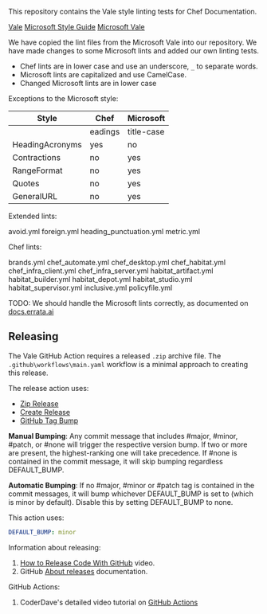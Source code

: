 This repository contains the Vale style linting tests for Chef Documentation.

[Vale](https://docs.errata.ai/)
[Microsoft Style Guide](https://docs.microsoft.com/en-us/style-guide/welcome/)
[Microsoft Vale](https://github.com/errata-ai/Microsoft)

We have copied the lint files from the Microsoft Vale into our repository. We have made changes to some Microsoft lints and added our own linting tests.

- Chef lints are in lower case and use an underscore, `_` to separate words.
- Microsoft lints are capitalized and use CamelCase.
- Changed Microsoft lints are in lower case

Exceptions to the Microsoft style:

|Style|Chef|Microsoft|
|-----|----|---------|
||eadings|title-case|sentence-case|
|HeadingAcronyms|yes|no|
|Contractions|no|yes|
|RangeFormat|no|yes|
|Quotes|no|yes|
|GeneralURL|no|yes|

Extended lints:

avoid.yml
foreign.yml
heading_punctuation.yml
metric.yml

Chef lints:

brands.yml
chef_automate.yml
chef_desktop.yml
chef_habitat.yml
chef_infra_client.yml
chef_infra_server.yml
habitat_artifact.yml
habitat_builder.yml
habitat_depot.yml
habitat_studio.yml
habitat_supervisor.yml
inclusive.yml
policyfile.yml

TODO: We should handle the Microsoft lints correctly, as documented on [docs.errata.ai](https://docs.errata.ai/vale/config)

## Releasing

The Vale GitHub Action requires a released `.zip` archive file. The `.github\workflows\main.yaml` workflow is a minimal approach to creating this release.

The release action uses:

- [Zip Release](https://github.com/marketplace/actions/zip-release)
- [Create Release](https://github.com/marketplace/actions/create-release)
- [GitHub Tag Bump](https://github.com/marketplace/actions/github-tag-bump)

**Manual Bumping**: Any commit message that includes #major, #minor, #patch, or #none will trigger the respective version bump. If two or more are present, the highest-ranking one will take precedence. If #none is contained in the commit message, it will skip bumping regardless DEFAULT_BUMP.

**Automatic Bumping**: If no #major, #minor or #patch tag is contained in the commit messages, it will bump whichever DEFAULT_BUMP is set to (which is minor by default). Disable this by setting DEFAULT_BUMP to none.

  This action uses:

  ```yml
  DEFAULT_BUMP: minor
  ```

Information about releasing:

1. [How to Release Code With GitHub](https://youtu.be/Ob9llA_QhQY) video.
1. GitHub [About releases](https://docs.github.com/en/repositories/releasing-projects-on-github/about-releases) documentation.

GitHub Actions:

1. CoderDave's detailed video tutorial on [GitHub Actions](https://youtu.be/TLB5MY9BBa4)
